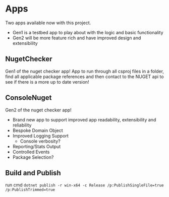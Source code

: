 # Apps

Two apps available now with this project.

- Gen1 is a testbed app to play about with the logic and basic functionality
- Gen2 will be more feature rich and have improved design and extensibility

## NugetChecker

Gen1 of the nuget checker app!
App to run through all csproj files in a folder, find all applicable package references and then contact to the NUGET api to see if there is a more up to date version!

## ConsoleNuget

Gen2 of the nuget checker app!

- Brand new app to support improved app readability, extensibility and reliability
- Bespoke Domain Object
- Improved Logging Support
  - Console verbosity?
- Reporting/Stats Output
- Controlled Events
- Package Selection?

## Build and Publish

run cmd `dotnet publish -r win-x64 -c Release /p:PublishSingleFile=true /p:PublishTrimmed=true`
